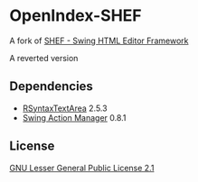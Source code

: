 # OpenIndex-SHEF
A fork of [SHEF - Swing HTML Editor Framework](https://github.com/OpenIndex/OpenIndex-SHEF)

A reverted version

## Dependencies
* [RSyntaxTextArea](http://fifesoft.com/rsyntaxtextarea/) 2.5.3
* [Swing Action Manager](https://java.net/projects/sam) 0.8.1

## License
[GNU Lesser General Public License 2.1](http://www.gnu.org/licenses/lgpl-2.1-standalone.html)

